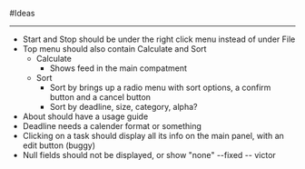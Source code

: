 #Ideas

----------
 
- Start and Stop should be under the right click menu instead of under File
- Top menu should also contain Calculate and Sort
	- Calculate
		- Shows feed in the main compatment
	- Sort
		- Sort by brings up a radio menu with sort options, a confirm button and a cancel button
		- Sort by deadline, size, category, alpha? 
- About should have a usage guide
- Deadline needs a calender format or something
- Clicking on a task should display all its info on the main panel, with an edit button (buggy)
- Null fields should not be displayed, or show "none"  --fixed -- victor
